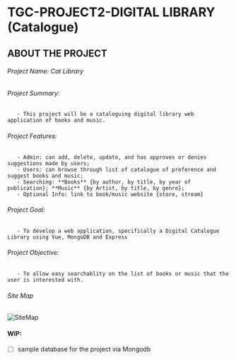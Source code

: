 # TGC-PROJECT2-DIGITAL LIBRARY (Catalogue)
## ABOUT THE PROJECT 
###### Project Name: Cat Library
###### Project Summary:
       - This project will be a cataloguing digital library web application of books and music.
###### Project Features:
       - Admin: can add, delete, update, and has approves or denies suggestions made by users;
       - Users: can browse through list of catalogue of preference and suggest books and music;
       - Searching: **Books** {by author, by title, by year of publication}; **Music** {by Artist, by title, by genre};
       - Optional Info: link to book/music website {store, stream}

###### Project Goal: 
       - To develop a web application, specifically a Digital Catalogue Library using Vue, MongoDB and Express
###### Project Objective:
       - To allow easy searchablity on the list of books or music that the user is interested with.
###### Site Map
![SiteMap](https://user-images.githubusercontent.com/87763047/148215799-7bbaef90-6974-4457-80c0-44e0ee973bdb.PNG)

#### WIP:
- [ ] sample database for the project via Mongodb
